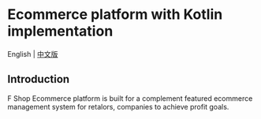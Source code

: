 # Ecommerce platform with Kotlin implementation

English | [中文版](https://github.com/zxuqian/fshop/blob/master/README_ZH_CN.md)

## Introduction

F Shop Ecommerce platform is built for a complement featured ecommerce management system for retalors, companies to achieve profit goals.